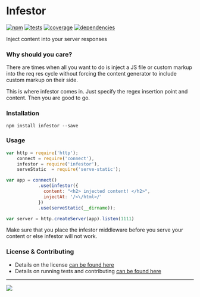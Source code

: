 # Infestor

[![npm](http://img.shields.io/npm/v/infestor.svg?style=flat)](https://badge.fury.io/js/infestor)
[![tests](http://img.shields.io/travis/samccone/infestor/master.svg?style=flat)](https://travis-ci.org/samccone/infestor)
[![coverage](http://img.shields.io/coveralls/samccone/infestor.svg?style=flat)](https://coveralls.io/r/samccone/infestor)
[![dependencies](http://img.shields.io/gemnasium/samccone/infestor.svg?style=flat)](https://david-dm.org/samccone/infestor)

Inject content into your server responses

### Why should you care?

There are times when all you want to do is inject a JS file or custom markup into the req res cycle without forcing the content generator to include custom markup on their side.

This is where infestor comes in. Just specify the regex insertion point and content. Then you are good to go.

### Installation

`npm install infestor --save`

### Usage

```js
var http = require('http');
    connect = require('connect'),
    infestor = require('infestor'),
    serveStatic  = require('serve-static');

var app = connect()
            .use(infestor({
              content: "<h2> injected content! </h2>",
              injectAt: '/<\/html>/'
            })
            .use(serveStatic(__dirname));

var server = http.createServer(app).listen(1111)
```

Make sure that you place the infestor middleware before you serve your content or else infestor will not work.

### License & Contributing

- Details on the license [can be found here](LICENSE.md)
- Details on running tests and contributing [can be found here](contributing.md)

-----------

![](http://media.moddb.com/images/mods/1/10/9329/63165.jpg)
